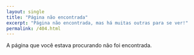 ```yaml
---
layout: single
title: "Página não encontrada"
excerpt: "Página não encontrada, mas há muitas outras para se ver!"
permalink: /404.html
---
```


A página que você estava procurando não foi encontrada.

